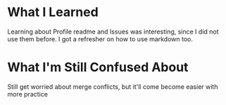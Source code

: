 # What I Learned
Learning about Profile readme and Issues was interesting, since I did not use them before. I got a refresher on how to use markdown too.

# What I'm Still Confused About
Still get worried about merge conflicts, but it'll come become easier with more practice